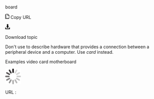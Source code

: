 # 

board

![Copy URL](media/bold/Copy.png)
Copy URL

![Download](media/bold/Download.png)

Download topic

Don't use to describe hardware that provides a connection between a peripheral device and a computer. Use *card* instead.

Examples
video card 
motherboard

![In progress](media/bold/activity-large.gif)

URL :
